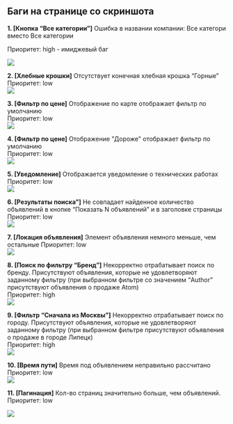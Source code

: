 ## Баги на странице со скриншота

**1. [Кнопка “Все категории”]** Ошибка в названии компании: Все категори вместо Все категории 

Приоритет: high - имиджевый баг 

![](Task_1_screenshots/bug_1.png)

**2. [Хлебные крошки]** Отсутствует конечная хлебная крошка “Горные”  
Приоритет: low  
![](Task_1_screenshots/bug_2.png)

**3. [Фильтр по цене]** Отображение по карте отображает фильтр по умолчанию  
Приоритет: low  
![](Task_1_screenshots/bug_3.png)

**4. [Фильтр по цене]** Отображение "Дороже" отображает фильтр по умолчанию  
Приоритет: low  
![](Task_1_screenshots/bug_4.png)

**5. [Уведомление]** Отображается уведомление о технических работах  
Приоритет: low  
![](Task_1_screenshots/bug_5.png)

**6. [Результаты поиска”]** Не совпадает найденное количество объявлений в кнопке “Показать N объявлений” и в заголовке страницы  
Приоритет: low  
![](Task_1_screenshots/bug_6.png)

**7. [Локация объявления]** Элемент объявления немного меньше, чем остальные 
Приоритет: low  
![](Task_1_screenshots/bug_7.png)

**8. [Поиск по фильтру “Бренд”]** Некорректно отрабатывает поиск по бренду. Присутствуют объявления, которые не удовлетворяют заданному фильтру (при выбранном фильтре  со значением “Author” присутствуют объявления о продаже Atom)  
Приоритет: high  
![](Task_1_screenshots/bug_8.png)

**9. [Фильтр “Сначала из Москвы”]** Некорректно отрабатывает поиск по городу. Присутствуют объявления, которые не удовлетворяют заданному фильтру (при выбранном фильтре присутствуют объявления о продаже в городе Липецк)   
Приоритет: high  
![](Task_1_screenshots/bug_9.png)

**10. [Время пути]** Время под объявлением неправильно рассчитано   
Приоритет: low  
![](Task_1_screenshots/bug_10.png)

**11. [Пагинация]** Кол-во страниц значительно больше, чем объявлений.  
Приоритет: low

![](Task_1_screenshots/bug_11.png)
